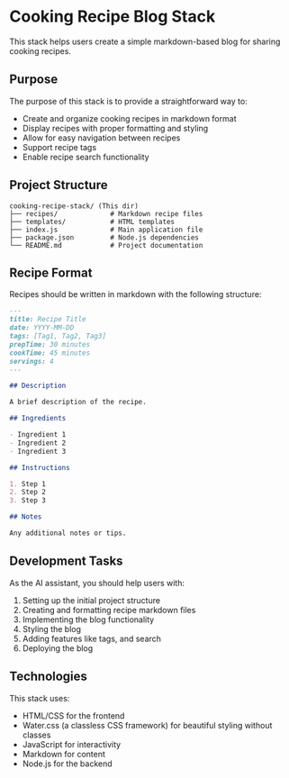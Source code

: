 # Cooking Recipe Blog Stack

This stack helps users create a simple markdown-based blog for sharing cooking
recipes.

## Purpose

The purpose of this stack is to provide a straightforward way to:

- Create and organize cooking recipes in markdown format
- Display recipes with proper formatting and styling
- Allow for easy navigation between recipes
- Support recipe tags
- Enable recipe search functionality

## Project Structure

```
cooking-recipe-stack/ (This dir)
├── recipes/             # Markdown recipe files
├── templates/           # HTML templates
├── index.js             # Main application file
├── package.json         # Node.js dependencies
└── README.md            # Project documentation
```

## Recipe Format

Recipes should be written in markdown with the following structure:

```markdown
---
title: Recipe Title
date: YYYY-MM-DD
tags: [Tag1, Tag2, Tag3]
prepTime: 30 minutes
cookTime: 45 minutes
servings: 4
---

## Description

A brief description of the recipe.

## Ingredients

- Ingredient 1
- Ingredient 2
- Ingredient 3

## Instructions

1. Step 1
2. Step 2
3. Step 3

## Notes

Any additional notes or tips.
```

## Development Tasks

As the AI assistant, you should help users with:

1. Setting up the initial project structure
2. Creating and formatting recipe markdown files
3. Implementing the blog functionality
4. Styling the blog
5. Adding features like tags, and search
6. Deploying the blog

## Technologies

This stack uses:

- HTML/CSS for the frontend
- Water.css (a classless CSS framework) for beautiful styling without classes
- JavaScript for interactivity
- Markdown for content
- Node.js for the backend
